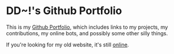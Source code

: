 # DD~!'s Github Portfolio

This is my [Github Portfolio](https://dd86k.github.io/), which includes links to my projects, my contributions, my online bots, and possibly some other silly things.

If you're looking for my old website, it's still [online](http://didi.wcantin.ca/).